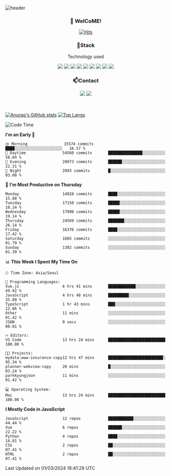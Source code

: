 ![header](https://capsule-render.vercel.app/api?type=waving&color=gradient&height=200&text=Kyungjoon&fontAlign=70&fontAlignY=40&animation=twinkling)

<h3 align="center">👋 WelCoME!</h3>

<div align=center>
  
[![Hits](https://hits.seeyoufarm.com/api/count/incr/badge.svg?url=https%3A%2F%2Fgithub.com%2Fuvula6921&count_bg=%2322BAC9&title_bg=%23827F7F&icon=iconify.svg&icon_color=%2325A27F&title=visits&edge_flat=false)](https://hits.seeyoufarm.com)
  
</div>
<h3 align="center">📌Stack</h3>
<p align="center">Technology used</p>
<div align="center"><img src="https://img.shields.io/badge/HTML5-E34F26?style=flat-square&logo=HTML5&logoColor=white"></img> <img src="https://img.shields.io/badge/CSS3-0A84FF?style=flat-square&logo=CSS3&logoColor=white"></img> <img src="https://img.shields.io/badge/JavaScript-FFCD11?style=flat-square&logo=JavaScript&logoColor=white"></img> <img src="https://img.shields.io/badge/React-00BCF6?style=flat-square&logo=React&logoColor=white"></img> <img src="https://img.shields.io/badge/jQuery-3655FF?style=flat-square&logo=jQuery&logoColor=white"></img> <img src="https://img.shields.io/badge/Ruby-E0115F?style=flat-square&logo=Ruby&logoColor=white"></img> <img src="https://img.shields.io/badge/Python-4B8BBE?style=flat-square&logo=Python&logoColor=white"></img> <img src="https://img.shields.io/badge/Vue-4FC08D?style=flat-square&logo=Vue.js&logoColor=white"></img> <img src="https://img.shields.io/badge/Nuxt-00DC82?style=flat-square&logo=Nuxt.js&logoColor=white"></img></div>

<h3 align="center">📫Contact</h3>
<div align="center"><a href="https://velog.io/@uvula6921/"><img src="https://img.shields.io/badge/Blog-20c997?style=flat-square&logo=V&logoColor=white"/></a> <a href="pkj6921@gmail.com"><img src="https://img.shields.io/badge/Gmail-EA4335?style=flat-square&logo=Gmail&logoColor=white"/></a></div>
<br>
<br>

[![Anurag's GitHub stats](https://github-readme-stats.vercel.app/api?username=uvula6921&hide=stars,issues&show_icons=true&count_private=true&theme=tokyonight)](https://github.com/anuraghazra/github-readme-stats)
[![Top Langs](https://github-readme-stats.vercel.app/api/top-langs/?username=uvula6921&hide=css,jupyter%20notebook,html&exclude_repo=uvula6921,uvula6921.github.io&layout=compact&langs_count=8)](https://github.com/anuraghazra/github-readme-stats)

<!--START_SECTION:waka-->
![Code Time](http://img.shields.io/badge/Code%20Time-2%2C115%20hrs%2024%20mins-blue)

**I'm an Early 🐤** 

```text
🌞 Morning                15574 commits       ████░░░░░░░░░░░░░░░░░░░░░   16.57 % 
🌆 Daytime                54560 commits       ███████████████░░░░░░░░░░   58.04 % 
🌃 Evening                20973 commits       ██████░░░░░░░░░░░░░░░░░░░   22.31 % 
🌙 Night                  2893 commits        █░░░░░░░░░░░░░░░░░░░░░░░░   03.08 % 
```
📅 **I'm Most Productive on Thursday** 

```text
Monday                   14928 commits       ████░░░░░░░░░░░░░░░░░░░░░   15.88 % 
Tuesday                  17150 commits       █████░░░░░░░░░░░░░░░░░░░░   18.24 % 
Wednesday                17990 commits       █████░░░░░░░░░░░░░░░░░░░░   19.14 % 
Thursday                 24569 commits       ███████░░░░░░░░░░░░░░░░░░   26.14 % 
Friday                   16376 commits       ████░░░░░░░░░░░░░░░░░░░░░   17.42 % 
Saturday                 1685 commits        ░░░░░░░░░░░░░░░░░░░░░░░░░   01.79 % 
Sunday                   1302 commits        ░░░░░░░░░░░░░░░░░░░░░░░░░   01.39 % 
```


📊 **This Week I Spent My Time On** 

```text
🕑︎ Time Zone: Asia/Seoul

💬 Programming Languages: 
Vue.js                   6 hrs 41 mins       ████████████░░░░░░░░░░░░░   49.92 % 
JavaScript               4 hrs 48 mins       █████████░░░░░░░░░░░░░░░░   35.80 % 
TypeScript               1 hr 43 mins        ███░░░░░░░░░░░░░░░░░░░░░░   12.86 % 
Other                    11 mins             ░░░░░░░░░░░░░░░░░░░░░░░░░   01.42 % 
JSON                     0 secs              ░░░░░░░░░░░░░░░░░░░░░░░░░   00.01 % 

🔥 Editors: 
VS Code                  13 hrs 24 mins      █████████████████████████   100.00 % 

🐱‍💻 Projects: 
mydata-www-insurance-copy12 hrs 47 mins      ████████████████████████░   95.34 % 
planner-webview-copy     26 mins             █░░░░░░░░░░░░░░░░░░░░░░░░   03.24 % 
parkkyungjoon            11 mins             ░░░░░░░░░░░░░░░░░░░░░░░░░   01.42 % 

💻 Operating System: 
Mac                      13 hrs 24 mins      █████████████████████████   100.00 % 
```

**I Mostly Code in JavaScript** 

```text
JavaScript               12 repos            ███████████░░░░░░░░░░░░░░   44.44 % 
Vue                      6 repos             ██████░░░░░░░░░░░░░░░░░░░   22.22 % 
Python                   4 repos             ████░░░░░░░░░░░░░░░░░░░░░   14.81 % 
CSS                      2 repos             ██░░░░░░░░░░░░░░░░░░░░░░░   07.41 % 
HTML                     2 repos             ██░░░░░░░░░░░░░░░░░░░░░░░   07.41 % 
```




 Last Updated on 01/03/2024 18:41:29 UTC
<!--END_SECTION:waka-->
